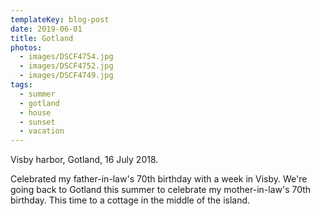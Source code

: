 ```yaml
---
templateKey: blog-post
date: 2019-06-01
title: Gotland
photos:
  - images/DSCF4754.jpg
  - images/DSCF4752.jpg
  - images/DSCF4749.jpg
tags:
  - summer
  - gotland
  - house
  - sunset
  - vacation
---
```


Visby harbor, Gotland, 16 July 2018.

Celebrated my father-in-law's 70th birthday with a week in Visby. We're going back to Gotland this summer to celebrate my mother-in-law's 70th birthday. This time to a cottage in the middle of the island.
